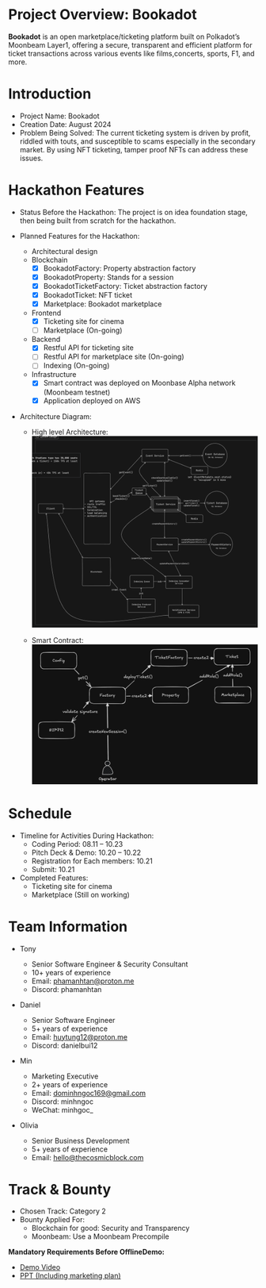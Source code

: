 # Project Overview: Bookadot

**Bookadot** is an open marketplace/ticketing platform built on Polkadot’s Moonbeam Layer1, offering a secure, transparent and efficient platform for ticket transactions across various events like films,concerts, sports, F1, and more.

# Introduction

- Project Name: Bookadot
- Creation Date: August 2024
- Problem Being Solved: The current ticketing system is driven by profit, riddled with touts, and susceptible to scams especially in the secondary market. By using NFT ticketing, tamper proof NFTs can address these issues.

# Hackathon Features

- Status Before the Hackathon: The project is on idea foundation stage, then being built from scratch for the hackathon.

- Planned Features for the Hackathon:
    - Architectural design
    - Blockchain
        - [x] BookadotFactory: Property abstraction factory 
        - [x] BookadotProperty: Stands for a session
        - [x] BookadotTicketFactory: Ticket abstraction factory 
        - [x] BookadotTicket: NFT ticket 
        - [x] Marketplace: Bookadot marketplace
    - Frontend
        - [x] Ticketing site for cinema
        - [ ] Marketplace (On-going)
    - Backend
        - [x] Restful API for ticketing site
        - [ ] Restful API for marketplace site (On-going)
        - [ ] Indexing (On-going)
    - Infrastructure
        - [x] Smart contract was deployed on Moonbase Alpha network (Moonbeam testnet)
        - [x] Application deployed on AWS

- Architecture Diagram:
    - High level Architecture:
    ![bookadot-high-level](./doc/bookadot-high-level-design.png)

    - Smart Contract:
    ![bookadot-smart-contract-flow](./doc/bookadot-smart-contract.jpeg)

# Schedule

- Timeline for Activities During Hackathon:
    - Coding Period: 08.11 – 10.23
    - Pitch Deck & Demo: 10.20 – 10.22
    - Registration for Each members: 10.21
    - Submit: 10.21
- Completed Features:
    - Ticketing site for cinema
    - Marketplace (Still on working)

# Team Information

- Tony
    - Senior Software Engineer & Security Consultant
    - 10+ years of experience
    - Email: phamanhtan@proton.me
    - Discord: phamanhtan

- Daniel
    - Senior Software Engineer
    - 5+ years of experience
    - Email: huytung12@proton.me
    - Discord: danielbui12

- Min
    - Marketing Executive
    - 2+ years of experience
    - Email: dominhngoc169@gmail.com
    - Discord: minhngoc
    - WeChat: minhgoc_

- Olivia
    - Senior Business Development
    - 5+ years of experience
    - Email: hello@thecosmicblock.com

# Track & Bounty

- Chosen Track: Category 2
- Bounty Applied For:
    - Blockchain for good: Security and Transparency
    - Moonbeam: Use a Moonbeam Precompile

**Mandatory Requirements Before OfflineDemo:**
- [Demo Video](https://www.youtube.com/watch?v=KT5xi9rnrgg)
- [PPT \(Including marketing plan\)](https://drive.google.com/file/d/1dT-ISwJGtNUJHrTdnIpcZNe7RXUSrZqD/view?usp=sharing)


